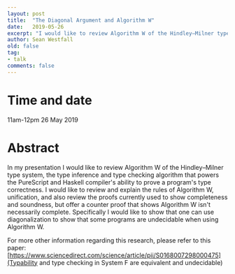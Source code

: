 ```yaml
---
layout: post
title:  "The Diagonal Argument and Algorithm W"
date:   2019-05-26
excerpt: "I would like to review Algorithm W of the Hindley–Milner type system, the type inference and type checking algorithm that powers the PureScript and Haskell compiler's ability to prove a program's type correctness."
author: Sean Westfall
old: false
tag:
- talk
comments: false
---
```


# Time and date
11am-12pm 26 May 2019

# Abstract

In my presentation I would like to review Algorithm W of the Hindley–Milner type system, the type inference and type checking algorithm that powers the PureScript and Haskell compiler's ability to prove a program's type correctness. I would like to review and explain the rules of Algorithm W, unification, and also review the proofs currently used to show completeness and soundness, but offer a counter proof that shows Algorithm W isn't necessarily complete. Specifically I would like to show that one can use diagonalization to show that some programs are undecidable when using Algorithm W.

For more other information regarding this research, please refer to this paper:
[https://www.sciencedirect.com/science/article/pii/S0168007298000475](Typability and type checking in System F are equivalent and undecidable)